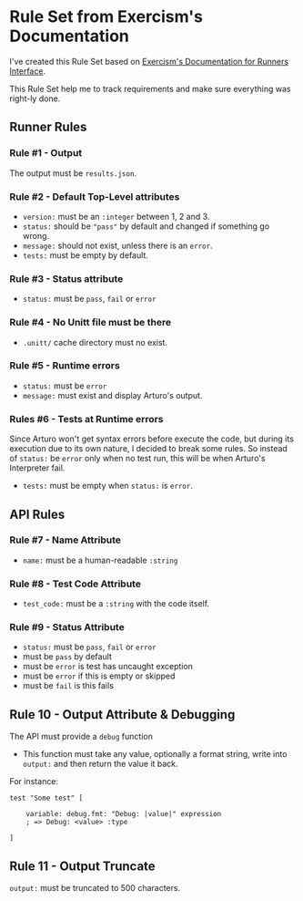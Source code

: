 # Rule Set from Exercism's Documentation

I've created this Rule Set based on [Exercism's Documentation for Runners Interface](https://exercism.org/docs/building/tooling/test-runners/interface).

This Rule Set help me to track requirements and make sure everything was right-ly done.

## Runner Rules

### Rule #1 - Output

The output must be `results.json`.

### Rule #2 - Default Top-Level attributes

- `version:` must be an `:integer` between 1, 2 and 3.
- `status:` should be `"pass"` by default and changed if something go wrong.
- `message:` should not exist, unless there is an `error`.
- `tests:` must be empty by default.

### Rule #3 - Status attribute
- `status:` must be `pass`, `fail` or `error`

### Rule #4 - No Unitt file must be there
- `.unitt/` cache directory must no exist.

### Rule #5 - Runtime errors
- `status:` must be `error`
- `message:` must exist and display Arturo's output.

### Rules #6 - Tests at Runtime errors

Since Arturo won't get syntax errors before execute the code, but during its execution due to its own nature, I decided to break some rules.
So instead of `status:` be `error` only when no test run, this will be when Arturo's Interpreter fail.

- `tests:` must be empty when `status:` is `error`.


## API Rules

### Rule #7 - Name Attribute
- `name:` must be a human-readable `:string`

### Rule #8 - Test Code Attribute
- `test_code:` must be a `:string` with the code itself.

### Rule #9 - Status Attribute
- `status:` must be `pass`, `fail` or `error`
- must be `pass` by default
- must be `error` is test has uncaught exception
- must be `error` if this is empty or skipped
- must be `fail` is this fails

## Rule 10 - Output Attribute & Debugging

The API must provide a `debug` function
- This function must take any value, optionally a format string, write into `output:` and then return the value it back.

For instance:

```
test "Some test" [

    variable: debug.fmt: "Debug: |value|" expression
    ; => Debug: <value> :type

]
```

## Rule 11 - Output Truncate
`output:` must be truncated to 500 characters.
